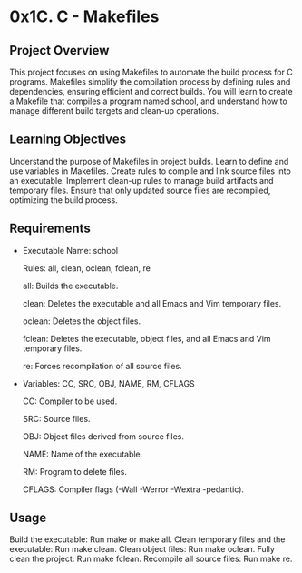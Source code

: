 # 0x1C. C - Makefiles

## Project Overview

This project focuses on using Makefiles to automate the build process for C programs. Makefiles simplify the compilation process by defining rules and dependencies, ensuring efficient and correct builds. You will learn to create a Makefile that compiles a program named school, and understand how to manage different build targets and clean-up operations.

## Learning Objectives

Understand the purpose of Makefiles in project builds.
Learn to define and use variables in Makefiles.
Create rules to compile and link source files into an executable.
Implement clean-up rules to manage build artifacts and temporary files.
Ensure that only updated source files are recompiled, optimizing the build process.

## Requirements

- Executable Name: school
  
    Rules: all, clean, oclean, fclean, re
  
    all: Builds the executable.
  
    clean: Deletes the executable and all Emacs and Vim temporary files.
  
    oclean: Deletes the object files.
  
    fclean: Deletes the executable, object files, and all Emacs and Vim temporary files.
  
    re: Forces recompilation of all source files.
  
- Variables: CC, SRC, OBJ, NAME, RM, CFLAGS
  
    CC: Compiler to be used.
  
    SRC: Source files.
  
    OBJ: Object files derived from source files.
  
    NAME: Name of the executable.
  
    RM: Program to delete files.
  
    CFLAGS: Compiler flags (-Wall -Werror -Wextra -pedantic).

## Usage

Build the executable: Run make or make all.
Clean temporary files and the executable: Run make clean.
Clean object files: Run make oclean.
Fully clean the project: Run make fclean.
Recompile all source files: Run make re.
